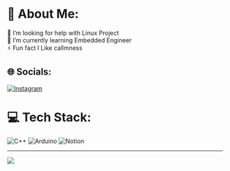 # 💫 About Me:
🤝 I’m looking for help with Linux Project<br>🌱 I’m currently learning Embedded Engineer<br>⚡ Fun fact I Like callmness<br> 


## 🌐 Socials:
[![Instagram](https://img.shields.io/badge/Instagram-%23E4405F.svg?logo=Instagram&logoColor=white)](https://www.instagram.com/ragema3/) 

# 💻 Tech Stack:
![C++](https://img.shields.io/badge/c++-%2300599C.svg?style=for-the-badge&logo=c%2B%2B&logoColor=white) ![Arduino](https://img.shields.io/badge/-Arduino-00979D?style=for-the-badge&logo=Arduino&logoColor=white) ![Notion](https://img.shields.io/badge/Notion-%23000000.svg?style=for-the-badge&logo=notion&logoColor=white)

---
[![](https://visitcount.itsvg.in/api?id=Hanethereal&icon=6&color=0)](https://visitcount.itsvg.in)

<!-- Proudly created with GPRM ( https://gprm.itsvg.in ) -->
